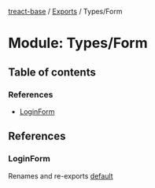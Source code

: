 [treact-base](../README.md) / [Exports](../modules.md) / Types/Form

# Module: Types/Form

## Table of contents

### References

- [LoginForm](Types_Form.md#loginform)

## References

### LoginForm

Renames and re-exports [default](../interfaces/Types_Form_LoginForm.default.md)
